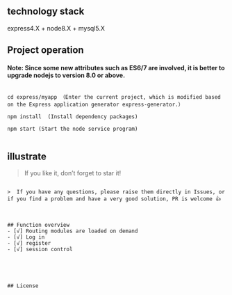 
## technology stack

express4.X + node8.X + mysql5.X



## Project operation

#### Note: Since some new attributes such as ES6/7 are involved, it is better to upgrade nodejs to version 8.0 or above.

```

cd express/myapp （Enter the current project, which is modified based on the Express application generator express-generator.）

npm install  (Install dependency packages)

npm start (Start the node service program)


```


## illustrate

>  If you like it, don’t forget to star it!

```

>  If you have any questions, please raise them directly in Issues, or if you find a problem and have a very good solution, PR is welcome 👍



## Function overview
- [√] Routing modules are loaded on demand
- [√] Log in
- [√] register
- [√] session control





## License